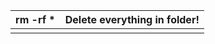 
| rm -rf * | Delete everything in folder! |
| -------- | ---------------------------- |
|          |                              |
